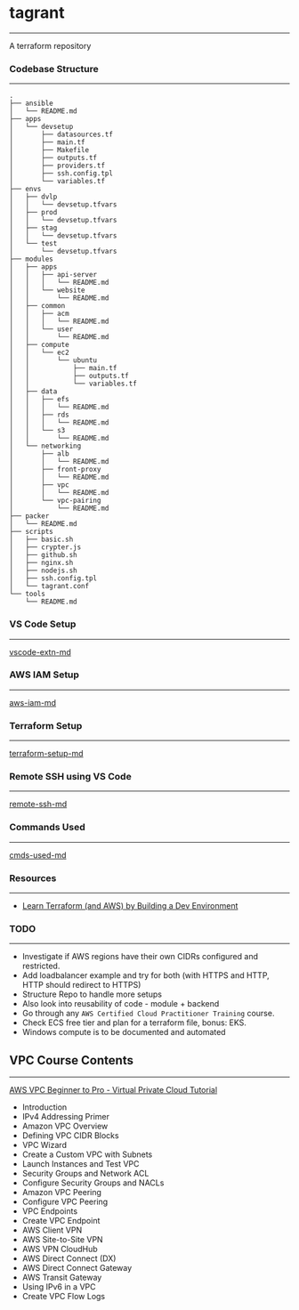 # tagrant
---
A terraform repository

### Codebase Structure
---
```
.
├── ansible
│   └── README.md
├── apps
│   └── devsetup
│       ├── datasources.tf
│       ├── main.tf
│       ├── Makefile
│       ├── outputs.tf
│       ├── providers.tf
│       ├── ssh.config.tpl
│       └── variables.tf
├── envs
│   ├── dvlp
│   │   └── devsetup.tfvars
│   ├── prod
│   │   └── devsetup.tfvars
│   ├── stag
│   │   └── devsetup.tfvars
│   └── test
│       └── devsetup.tfvars
├── modules
│   ├── apps
│   │   ├── api-server
│   │   │   └── README.md
│   │   └── website
│   │       └── README.md
│   ├── common
│   │   ├── acm
│   │   │   └── README.md
│   │   └── user
│   │       └── README.md
│   ├── compute
│   │   └── ec2
│   │       └── ubuntu
│   │           ├── main.tf
│   │           ├── outputs.tf
│   │           └── variables.tf
│   ├── data
│   │   ├── efs
│   │   │   └── README.md
│   │   ├── rds
│   │   │   └── README.md
│   │   └── s3
│   │       └── README.md
│   └── networking
│       ├── alb
│       │   └── README.md
│       ├── front-proxy
│       │   └── README.md
│       ├── vpc
│       │   └── README.md
│       └── vpc-pairing
│           └── README.md
├── packer
│   └── README.md
├── scripts
│   ├── basic.sh
│   ├── crypter.js
│   ├── github.sh
│   ├── nginx.sh
│   ├── nodejs.sh
│   ├── ssh.config.tpl
│   └── tagrant.conf
└── tools
    └── README.md
```

### VS Code Setup
---

[vscode-extn-md](vscode.md)

### AWS IAM Setup
---

[aws-iam-md](iam.md)

### Terraform Setup
---

[terraform-setup-md](terraform.md)

### Remote SSH using VS Code
---

[remote-ssh-md](remotessh.md)

### Commands Used
---

[cmds-used-md](commands.md)

### Resources
---
- [Learn Terraform (and AWS) by Building a Dev Environment](https://www.youtube.com/watch?v=iRaai1IBlB0)

### TODO
---
- Investigate if AWS regions have their own CIDRs configured and restricted.
- Add loadbalancer example and try for both (with HTTPS and HTTP, HTTP should redirect to HTTPS)
- Structure Repo to handle more setups
- Also look into reusability of code - module + backend
- Go through any `AWS Certified Cloud Practitioner Training` course.
- Check ECS free tier and plan for a terraform file, bonus: EKS.
- Windows compute is to be documented and automated

## VPC Course Contents
---
[AWS VPC Beginner to Pro - Virtual Private Cloud Tutorial](https://www.youtube.com/watch?v=g2JOHLHh4rI)
- Introduction
- IPv4 Addressing Primer
- Amazon VPC Overview
- Defining VPC CIDR Blocks
- VPC Wizard
- Create a Custom VPC with Subnets
- Launch Instances and Test VPC
- Security Groups and Network ACL
- Configure Security Groups and NACLs
- Amazon VPC Peering
- Configure VPC Peering
- VPC Endpoints
- Create VPC Endpoint
- AWS Client VPN
- AWS Site-to-Site VPN
- AWS VPN CloudHub
- AWS Direct Connect (DX)
- AWS Direct Connect Gateway
- AWS Transit Gateway
- Using IPv6 in a VPC
- Create VPC Flow Logs
